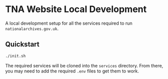 # TNA Website Local Development

A local development setup for all the services required to run `nationalarchives.gov.uk`.

## Quickstart

```sh
./init.sh
```

The required services will be cloned into the `services` directory. From there, you may need to add the required `.env` files to get them to work.
